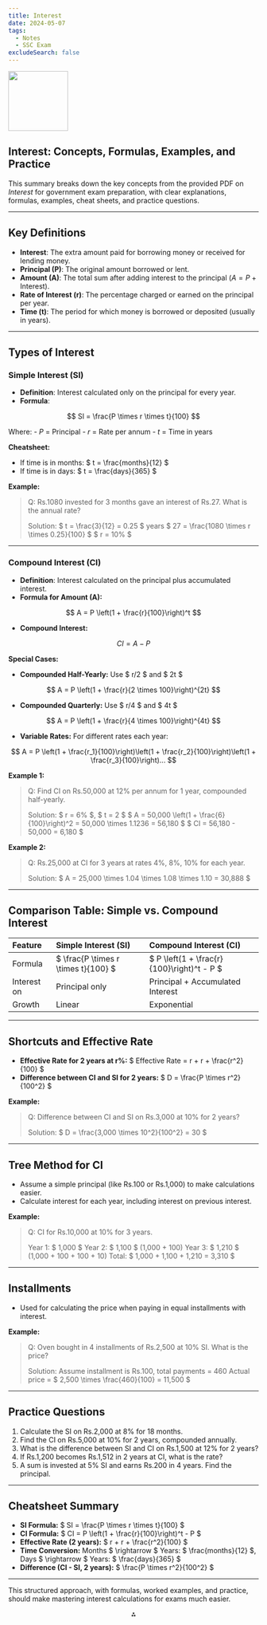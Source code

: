```yaml
---
title: Interest
date: 2024-05-07
tags:
  - Notes 
  - SSC Exam
excludeSearch: false
---
```


<img src="https://r2cdn.perplexity.ai/pplx-full-logo-primary-dark%402x.png" class="logo" width="120"/>

## Interest: Concepts, Formulas, Examples, and Practice

This summary breaks down the key concepts from the provided PDF on *Interest* for government exam preparation, with clear explanations, formulas, examples, cheat sheets, and practice questions.

---

## **Key Definitions**

- **Interest**: The extra amount paid for borrowing money or received for lending money.
- **Principal (P)**: The original amount borrowed or lent.
- **Amount (A)**: The total sum after adding interest to the principal ($A = P + \text{Interest}$).
- **Rate of Interest (r)**: The percentage charged or earned on the principal per year.
- **Time (t)**: The period for which money is borrowed or deposited (usually in years).

---

## **Types of Interest**

### **Simple Interest (SI)**

- **Definition**: Interest calculated only on the principal for every year.
- **Formula**:

$$
SI = \frac{P \times r \times t}{100}
$$

Where:
    - $P$ = Principal
    - $r$ = Rate per annum
    - $t$ = Time in years

**Cheatsheet:**

- If time is in months: \$ t = \frac{months}{12} \$
- If time is in days: \$ t = \frac{days}{365} \$

**Example:**
> Q: Rs.1080 invested for 3 months gave an interest of Rs.27. What is the annual rate?
>
> Solution: \$ t = \frac{3}{12} = 0.25 \$ years
> \$ 27 = \frac{1080 \times r \times 0.25}{100} \$
> \$ r = 10\% \$

---

### **Compound Interest (CI)**

- **Definition**: Interest calculated on the principal plus accumulated interest.
- **Formula for Amount (A):**

$$
A = P \left(1 + \frac{r}{100}\right)^t
$$
- **Compound Interest:**

$$
CI = A - P
$$

**Special Cases:**

- **Compounded Half-Yearly:** Use \$ r/2 \$ and \$ 2t \$

$$
A = P \left(1 + \frac{r}{2 \times 100}\right)^{2t}
$$
- **Compounded Quarterly:** Use \$ r/4 \$ and \$ 4t \$

$$
A = P \left(1 + \frac{r}{4 \times 100}\right)^{4t}
$$
- **Variable Rates:** For different rates each year:

$$
A = P \left(1 + \frac{r_1}{100}\right)\left(1 + \frac{r_2}{100}\right)\left(1 + \frac{r_3}{100}\right)...
$$

**Example 1:**
> Q: Find CI on Rs.50,000 at 12% per annum for 1 year, compounded half-yearly.
>
> Solution: \$ r = 6\% \$, \$ t = 2 \$
> \$ A = 50,000 \left(1 + \frac{6}{100}\right)^2 = 50,000 \times 1.1236 = 56,180 \$
> \$ CI = 56,180 - 50,000 = 6,180 \$

**Example 2:**
> Q: Rs.25,000 at CI for 3 years at rates 4%, 8%, 10% for each year.
>
> Solution:
> \$ A = 25,000 \times 1.04 \times 1.08 \times 1.10 = 30,888 \$

---

## **Comparison Table: Simple vs. Compound Interest**

| Feature | Simple Interest (SI) | Compound Interest (CI) |
| :-- | :-- | :-- |
| Formula | \$ \frac{P \times r \times t}{100} \$ | \$ P \left(1 + \frac{r}{100}\right)^t - P \$ |
| Interest on | Principal only | Principal + Accumulated Interest |
| Growth | Linear | Exponential |


---

## **Shortcuts and Effective Rate**

- **Effective Rate for 2 years at r%:**
\$ Effective Rate = r + r + \frac{r^2}{100} \$
- **Difference between CI and SI for 2 years:**
\$ D = \frac{P \times r^2}{100^2} \$

**Example:**
> Q: Difference between CI and SI on Rs.3,000 at 10% for 2 years?
>
> Solution: \$ D = \frac{3,000 \times 10^2}{100^2} = 30 \$

---

## **Tree Method for CI**

- Assume a simple principal (like Rs.100 or Rs.1,000) to make calculations easier.
- Calculate interest for each year, including interest on previous interest.

**Example:**
> Q: CI for Rs.10,000 at 10% for 3 years.
>
> Year 1: \$ 1,000 \$
> Year 2: \$ 1,100 \$ (1,000 + 100)
> Year 3: \$ 1,210 \$ (1,000 + 100 + 100 + 10)
> Total: \$ 1,000 + 1,100 + 1,210 = 3,310 \$

---

## **Installments**

- Used for calculating the price when paying in equal installments with interest.

**Example:**
> Q: Oven bought in 4 installments of Rs.2,500 at 10% SI. What is the price?
>
> Solution: Assume installment is Rs.100, total payments = 460
> Actual price = \$ 2,500 \times \frac{460}{100} = 11,500 \$

---

## **Practice Questions**

1. Calculate the SI on Rs.2,000 at 8% for 18 months.
2. Find the CI on Rs.5,000 at 10% for 2 years, compounded annually.
3. What is the difference between SI and CI on Rs.1,500 at 12% for 2 years?
4. If Rs.1,200 becomes Rs.1,512 in 2 years at CI, what is the rate?
5. A sum is invested at 5% SI and earns Rs.200 in 4 years. Find the principal.

---

## **Cheatsheet Summary**

- **SI Formula:** \$ SI = \frac{P \times r \times t}{100} \$
- **CI Formula:** \$ CI = P \left(1 + \frac{r}{100}\right)^t - P \$
- **Effective Rate (2 years):** \$ r + r + \frac{r^2}{100} \$
- **Time Conversion:** Months \$ \rightarrow \$ Years: \$ \frac{months}{12} \$, Days \$ \rightarrow \$ Years: \$ \frac{days}{365} \$
- **Difference (CI - SI, 2 years):** \$ \frac{P \times r^2}{100^2} \$

---

This structured approach, with formulas, worked examples, and practice, should make mastering interest calculations for exams much easier.

<div style="text-align: center">⁂</div>

[^1]: Interest.pdf

